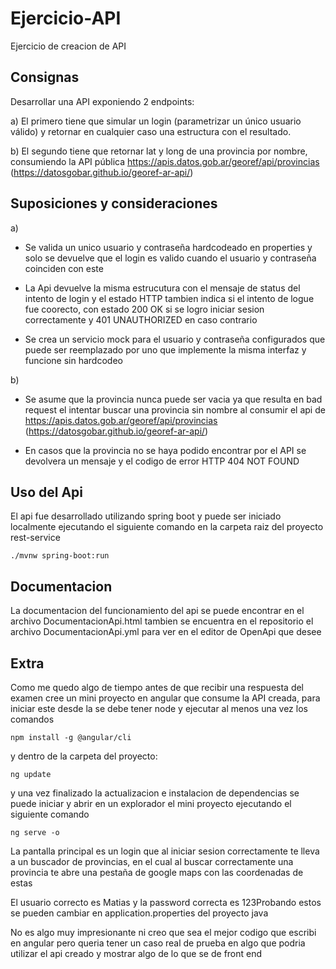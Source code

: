 # Ejercicio-API
Ejercicio de creacion de API

## Consignas
Desarrollar una API exponiendo 2 endpoints:

a) El primero tiene que simular un login (parametrizar un único usuario válido) y retornar
en cualquier caso una estructura con el resultado.

b) El segundo tiene que retornar lat y long de una provincia por nombre, consumiendo la
API pública https://apis.datos.gob.ar/georef/api/provincias
(https://datosgobar.github.io/georef-ar-api/)

## Suposiciones y consideraciones

a) 

- Se valida un unico usuario y contraseña hardcodeado en properties y solo se devuelve que el login es valido cuando el usuario y contraseña coinciden con este

- La Api devuelve la misma estrucutura con el mensaje de status del intento de login y el estado HTTP tambien indica si el intento de logue fue coorecto, con estado 200 OK si se logro iniciar sesion correctamente y 401 UNAUTHORIZED en caso contrario

- Se crea un servicio mock para el usuario y contraseña configurados que puede ser reemplazado por uno que implemente la misma interfaz y funcione sin hardcodeo

b)

- Se asume que la provincia nunca puede ser vacia ya que resulta en bad request el intentar buscar una provincia sin nombre al consumir el api de https://apis.datos.gob.ar/georef/api/provincias
(https://datosgobar.github.io/georef-ar-api/) 

- En casos que la provincia no se haya podido encontrar por el API se devolvera un mensaje y el codigo de error HTTP 404 NOT FOUND 

## Uso del Api

El api fue desarrollado utilizando spring boot y puede ser iniciado localmente ejecutando el siguiente comando en la carpeta raiz del proyecto rest-service

```
./mvnw spring-boot:run
```

## Documentacion
La documentacion del funcionamiento del api se puede encontrar en el archivo DocumentacionApi.html tambien se encuentra en el repositorio el archivo DocumentacionApi.yml para ver en el editor de OpenApi que desee


## Extra

Como me quedo algo de tiempo antes de que recibir una respuesta del examen cree un mini proyecto en angular que consume la API creada, para iniciar este desde la se debe tener node y ejecutar al menos una vez los comandos 

```
npm install -g @angular/cli
```

y dentro de la carpeta del proyecto:

```
ng update
```

y una vez finalizado la actualizacion e instalacion de dependencias se puede iniciar y abrir en un explorador el mini proyecto ejecutando el siguiente comando

```
ng serve -o
```

La pantalla principal es un login que al iniciar sesion correctamente te lleva a un buscador de provincias, en el cual al buscar correctamente una provincia te abre una pestaña de google maps con las coordenadas de estas

El usuario correcto es Matias y la password correcta es 123Probando estos se pueden cambiar en application.properties del proyecto java

No es algo muy impresionante ni creo que sea el mejor codigo que escribi en angular pero queria tener un caso real de prueba en algo que podria utilizar el api creado y mostrar algo de lo que se de front end